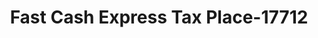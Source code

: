 ---
f_zip-code: 68310
f_state-code: NE
title: Fast Cash Express Tax Place-17712
f_phone: 402-228-4411
f_city-only: Beatrice
f_address: 600 Court Street Beatrice
f_location-unique-id: '17712'
slug: fast-cash-express-tax-place-17712
updated-on: '2024-05-30T13:46:58.046Z'
created-on: '2024-05-30T13:36:59.803Z'
published-on: '2024-05-30T13:54:32.469Z'
f_city-state: cms/city/beatrice-ne.md
f_company: cms/company/fast-cash-express-tax-place.md
f_state: cms/state/nebraska.md
layout: '[payday-loan].html'
tags: payday-loan
---